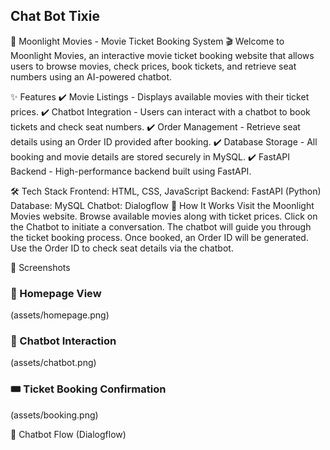 ## Chat Bot Tixie
🌙 Moonlight Movies - Movie Ticket Booking System 🎬
Welcome to Moonlight Movies, an interactive movie ticket booking website that allows users to browse movies, check prices, book tickets, and retrieve seat numbers using an AI-powered chatbot.

✨ Features
✔️ Movie Listings - Displays available movies with their ticket prices.
✔️ Chatbot Integration - Users can interact with a chatbot to book tickets and check seat numbers.
✔️ Order Management - Retrieve seat details using an Order ID provided after booking.
✔️ Database Storage - All booking and movie details are stored securely in MySQL.
✔️ FastAPI Backend - High-performance backend built using FastAPI.

🛠️ Tech Stack
Frontend: HTML, CSS, JavaScript
Backend: FastAPI (Python)
Database: MySQL
Chatbot: Dialogflow
🚀 How It Works
Visit the Moonlight Movies website.
Browse available movies along with ticket prices.
Click on the Chatbot to initiate a conversation.
The chatbot will guide you through the ticket booking process.
Once booked, an Order ID will be generated.
Use the Order ID to check seat details via the chatbot.
 
📸 Screenshots

### 🎥 Homepage View  
(assets/homepage.png)  

### 🤖 Chatbot Interaction  
(assets/chatbot.png)  

### 🎟️ Ticket Booking Confirmation  
(assets/booking.png)  


🤖 Chatbot Flow (Dialogflow)
